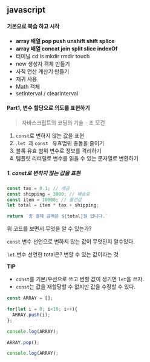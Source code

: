 ## javascript

#### 기본으로 복습 하고 시작

-   **array 배열 pop push unshift shift splice**
-   **array 배열 concat join split slice indexOf**
-   터미널 cd ls mkdir rmdir touch
-   new 생성자 객체 만들기
-   사칙 연산 계산기 만들기
-   재귀 사용
-   Math 객체 
-   setInterval / clearInterval

#### 

#### Part1, 변수 할당으로 의도를 표현하기

> 자바스크립트의 코딩의 기술 - 조 모건

1. `const`로 변하지 않는 값을 표현
2. .`let `과 `const ` 유효범위 충돌을 줄이기
3. 블록 유효 범위 변수로 정보를 격리하기
4. 템플릿 리터럴로 변수를 읽을 수 있는 문자열로 변환하기



##### 1. const로 변하지 않는 값을 표현

```javascript
const tax = 0.1; // 세금
const shipping = 3000; // 배송료
const item = 10000; // 물건값
let total = item * tax + shipping;

return `총 결제 금액은 ${total}원 입니다.`
```



위 코드를 보면서 무엇을 알 수 있는가?

`const` 변수 선언으로 변하지 않는 값이 무엇인지 알수있다.

`let` 변수 선언한 total은? 변할 수 있는 값이라는 것



**TIP**

- `const`를 기본/우선으로 쓰고 변할 값이 생기면 `let`을 쓰자.
- `const`는 값을 재할당할 수 없지만 값을 수정할 수 있다.

```javascript
const ARRAY = [];

for(let i = 0; i<10; i++){
  ARRAY.push(i);
};

console.log(ARRAY);

ARRAY.pop();

console.log(ARRAY);
```

